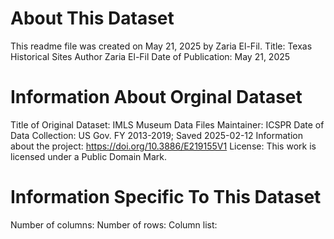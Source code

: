 # About This Dataset
This readme file was created on May 21, 2025 by Zaria El-Fil.
Title: Texas Historical Sites
Author Zaria El-Fil
Date of Publication: May 21, 2025

# Information About Orginal Dataset
Title of Original Dataset: IMLS Museum Data Files
Maintainer: ICSPR
Date of Data Collection: US Gov. FY 2013-2019; Saved 2025-02-12
Information about the project: https://doi.org/10.3886/E219155V1
License: This work is licensed under a Public Domain Mark.

# Information Specific To This Dataset
Number of columns:
Number of rows:
Column list: 